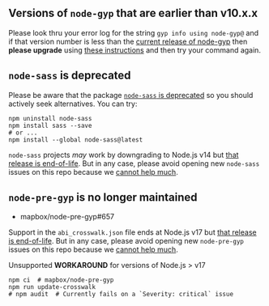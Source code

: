 ## Versions of `node-gyp` that are earlier than v10.x.x

Please look thru your error log for the string `gyp info using node-gyp@` and if that version number is less than the [current release of node-gyp](https://github.com/nodejs/node-gyp/releases) then __please upgrade__ using [these instructions](https://github.com/nodejs/node-gyp/blob/main/docs/Updating-npm-bundled-node-gyp.md) and then try your command again.

## `node-sass` is deprecated

Please be aware that the package [`node-sass` is deprecated](https://github.com/sass/node-sass#node-sass) so you should actively seek alternatives.  You can try:
```
npm uninstall node-sass
npm install sass --save
# or ...
npm install --global node-sass@latest
```
`node-sass` projects _may_ work by downgrading to Node.js v14 but [that release is end-of-life](https://github.com/nodejs/release#release-schedule).
But in any case, please avoid opening new `node-sass` issues on this repo because we [cannot help much](https://github.com/nodejs/node-gyp/issues?q=is%3Aissue+label%3A%22Node+Sass+--%3E+Dart+Sass%22+).

## `node-pre-gyp` is no longer maintained

* mapbox/node-pre-gyp#657

Support in the `abi_crosswalk.json` file ends at Node.js v17 but [that release is end-of-life](https://github.com/nodejs/release#release-schedule).
But in any case, please avoid opening new `node-pre-gyp` issues on this repo because we [cannot help much](https://github.com/nodejs/node-gyp/issues?q=is%3Aissue+label%3A%22node-pre-gyp+is+unmaintained%22).

Unsupported __WORKAROUND__ for versions of Node.js > v17
```
npm ci  # mapbox/node-pre-gyp
npm run update-crosswalk
# npm audit  # Currently fails on a `Severity: critical` issue
```
